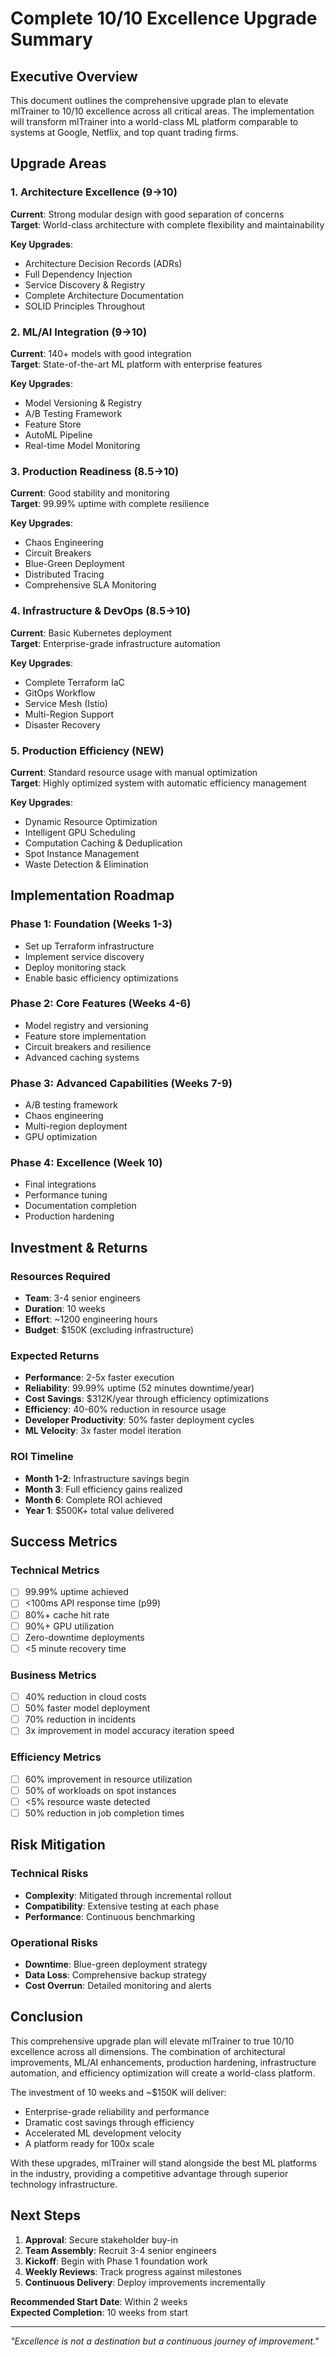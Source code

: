# Complete 10/10 Excellence Upgrade Summary

## Executive Overview

This document outlines the comprehensive upgrade plan to elevate mlTrainer to 10/10 excellence across all critical areas. The implementation will transform mlTrainer into a world-class ML platform comparable to systems at Google, Netflix, and top quant trading firms.

## Upgrade Areas

### 1. Architecture Excellence (9→10)
**Current**: Strong modular design with good separation of concerns  
**Target**: World-class architecture with complete flexibility and maintainability

**Key Upgrades**:
- Architecture Decision Records (ADRs)
- Full Dependency Injection
- Service Discovery & Registry
- Complete Architecture Documentation
- SOLID Principles Throughout

### 2. ML/AI Integration (9→10)
**Current**: 140+ models with good integration  
**Target**: State-of-the-art ML platform with enterprise features

**Key Upgrades**:
- Model Versioning & Registry
- A/B Testing Framework
- Feature Store
- AutoML Pipeline
- Real-time Model Monitoring

### 3. Production Readiness (8.5→10)
**Current**: Good stability and monitoring  
**Target**: 99.99% uptime with complete resilience

**Key Upgrades**:
- Chaos Engineering
- Circuit Breakers
- Blue-Green Deployment
- Distributed Tracing
- Comprehensive SLA Monitoring

### 4. Infrastructure & DevOps (8.5→10)
**Current**: Basic Kubernetes deployment  
**Target**: Enterprise-grade infrastructure automation

**Key Upgrades**:
- Complete Terraform IaC
- GitOps Workflow
- Service Mesh (Istio)
- Multi-Region Support
- Disaster Recovery

### 5. Production Efficiency (NEW)
**Current**: Standard resource usage with manual optimization  
**Target**: Highly optimized system with automatic efficiency management

**Key Upgrades**:
- Dynamic Resource Optimization
- Intelligent GPU Scheduling
- Computation Caching & Deduplication
- Spot Instance Management
- Waste Detection & Elimination

## Implementation Roadmap

### Phase 1: Foundation (Weeks 1-3)
- Set up Terraform infrastructure
- Implement service discovery
- Deploy monitoring stack
- Enable basic efficiency optimizations

### Phase 2: Core Features (Weeks 4-6)
- Model registry and versioning
- Feature store implementation
- Circuit breakers and resilience
- Advanced caching systems

### Phase 3: Advanced Capabilities (Weeks 7-9)
- A/B testing framework
- Chaos engineering
- Multi-region deployment
- GPU optimization

### Phase 4: Excellence (Week 10)
- Final integrations
- Performance tuning
- Documentation completion
- Production hardening

## Investment & Returns

### Resources Required
- **Team**: 3-4 senior engineers
- **Duration**: 10 weeks
- **Effort**: ~1200 engineering hours
- **Budget**: $150K (excluding infrastructure)

### Expected Returns
- **Performance**: 2-5x faster execution
- **Reliability**: 99.99% uptime (52 minutes downtime/year)
- **Cost Savings**: $312K/year through efficiency optimizations
- **Efficiency**: 40-60% reduction in resource usage
- **Developer Productivity**: 50% faster deployment cycles
- **ML Velocity**: 3x faster model iteration

### ROI Timeline
- **Month 1-2**: Infrastructure savings begin
- **Month 3**: Full efficiency gains realized
- **Month 6**: Complete ROI achieved
- **Year 1**: $500K+ total value delivered

## Success Metrics

### Technical Metrics
- [ ] 99.99% uptime achieved
- [ ] <100ms API response time (p99)
- [ ] 80%+ cache hit rate
- [ ] 90%+ GPU utilization
- [ ] Zero-downtime deployments
- [ ] <5 minute recovery time

### Business Metrics
- [ ] 40% reduction in cloud costs
- [ ] 50% faster model deployment
- [ ] 70% reduction in incidents
- [ ] 3x improvement in model accuracy iteration speed

### Efficiency Metrics
- [ ] 60% improvement in resource utilization
- [ ] 50% of workloads on spot instances
- [ ] <5% resource waste detected
- [ ] 50% reduction in job completion times

## Risk Mitigation

### Technical Risks
- **Complexity**: Mitigated through incremental rollout
- **Compatibility**: Extensive testing at each phase
- **Performance**: Continuous benchmarking

### Operational Risks
- **Downtime**: Blue-green deployment strategy
- **Data Loss**: Comprehensive backup strategy
- **Cost Overrun**: Detailed monitoring and alerts

## Conclusion

This comprehensive upgrade plan will elevate mlTrainer to true 10/10 excellence across all dimensions. The combination of architectural improvements, ML/AI enhancements, production hardening, infrastructure automation, and efficiency optimization will create a world-class platform.

The investment of 10 weeks and ~$150K will deliver:
- Enterprise-grade reliability and performance
- Dramatic cost savings through efficiency
- Accelerated ML development velocity
- A platform ready for 100x scale

With these upgrades, mlTrainer will stand alongside the best ML platforms in the industry, providing a competitive advantage through superior technology infrastructure.

## Next Steps

1. **Approval**: Secure stakeholder buy-in
2. **Team Assembly**: Recruit 3-4 senior engineers
3. **Kickoff**: Begin with Phase 1 foundation work
4. **Weekly Reviews**: Track progress against milestones
5. **Continuous Delivery**: Deploy improvements incrementally

**Recommended Start Date**: Within 2 weeks  
**Expected Completion**: 10 weeks from start

---

*"Excellence is not a destination but a continuous journey of improvement."*